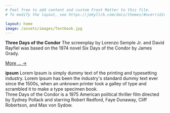 ```yaml
---
# Feel free to add content and custom Front Matter to this file.
# To modify the layout, see https://jekyllrb.com/docs/themes/#overriding-theme-defaults

layout: home
image: /assets/images/Textbook.jpg
---
```

<!-- ![BGGP textbook]({{ site.baseurl }}/assets/images/morsons3.jpg "BGGP") 


![BGGP textbook]({{ page.image | relative_url}} "BGGP") -->



<div class="card-content unselectable">
  <div class="card-icon card-info">
    <i class="fa fa-check-square" aria-hidden="true"></i>
  </div>
  <div class="text-area card-info"><b>Three Days of the Condor</b> The screenplay by Lorenzo Semple Jr. and David Rayfiel was based on the 1974 novel Six Days of the Condor by James Grady.
  <p class="card-btn"><a href="https://www.google.com" class="card-btn-item">More ... &#8594;</a></p>
  </div>
</div>

<div class="card-content unselectable">
  <div class="card-icon card-info">
    <i class="fa fa-paper-plane-o" aria-hidden="true"></i>
  </div>
  <div class="text-area card-info"><b>ipsum</b> Lorem Ipsum is simply dummy text of the printing and typesetting industry. Lorem Ipsum has been the industry's standard dummy text ever since the 1500s, when an unknown printer took a galley of type and scrambled it to make a type specimen book.  
  </div>
</div>

<div class="card-content unselectable">
  <div class="card-icon card-info">
    <i class="fa fa-thumbs-up" aria-hidden="true"></i>
  </div>
  <div class="text-area card-info">Three Days of the Condor is a 1975 American political thriller film directed by Sydney Pollack and starring Robert Redford, Faye Dunaway, Cliff Robertson, and Max von Sydow. 
  </div>
</div>